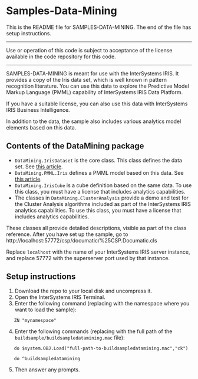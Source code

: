 # Samples-Data-Mining
This is the README file for SAMPLES-DATA-MINING. 
The end of the file has setup instructions.
************************************************************************************
Use or operation of this code is subject to acceptance of the license available in the code 
repository for this code.
************************************************************************************
SAMPLES-DATA-MINING is meant for use with the InterSystems IRIS. It provides a copy of the 
Iris data set, which is well known in pattern recognition literature. You can use this data 
to explore the Predictive Model Markup Language (PMML) capability of InterSystems IRIS Data 
Platform. 

If you have a suitable license, you can also use this data with InterSystems IRIS Business Intelligence.

In addition to the data, the sample also includes various analytics model elements based on this data.

## Contents of the DataMining package
* `DataMining.IrisDataset` is the core class. This class defines the data set. See [this article](http://docs.intersystems.com/irislatest/csp/docbook/DocBook.UI.Page.cls?KEY=APMML). 
* `DataMining.PMML.Iris` defines a PMML model based on this data. See [this article](http://docs.intersystems.com/irislatest/csp/docbook/DocBook.UI.Page.cls?KEY=APMML). 
* `DataMining.IrisCube` is a cube definition based on the same data. To use this class, 
  you must have a license that includes analytics capabilities. 
* The classes in `DataMining.ClusterAnalysis` provide a demo and test for the Cluster Analysis 
  algorithms included as part of the InterSystems IRIS analytics capabilities. To use this class, 
  you must have a license that includes analytics capabilities. 

These classes all provide detailed descriptions, visible as part of the class reference.
After you have set up the sample, go to http://localhost:57772/csp/documatic/%25CSP.Documatic.cls

Replace `localhost` with the name of your InterSystems IRIS server instance, and replace 57772 with the
superserver port used by that instance.

## Setup instructions
1. Download the repo to your local disk and uncompress it.
2. Open the InterSystems IRIS Terminal.
3. Enter the following command (replacing with the namespace where you want to load the sample):
```
   ZN "mynamespace"
   ```
4. Enter the following commands (replacing with the full path of the `buildsample/buildsampledatamining.mac` file):
```
   do $system.OBJ.Load("full-path-to-buildsampledatamining.mac","ck")

   do ^buildsampledatamining
   ```
5. Then answer any prompts.

